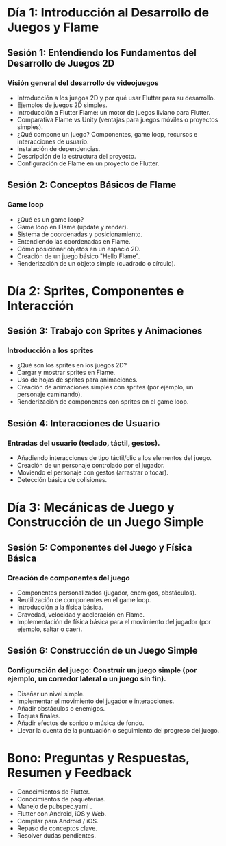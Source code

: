 # Día 1: Introducción al Desarrollo de Juegos y Flame 
## Sesión 1: Entendiendo los Fundamentos del Desarrollo de Juegos 2D 

### Visión general del desarrollo de videojuegos
- Introducción a los juegos 2D y por qué usar Flutter para su desarrollo.
- Ejemplos de juegos 2D simples.
- Introducción a Flutter Flame: un motor de juegos liviano para Flutter.
- Comparativa Flame vs Unity (ventajas para juegos móviles o proyectos simples).
- ¿Qué compone un juego? Componentes, game loop, recursos e interacciones de usuario.
- Instalación de dependencias.
- Descripción de la estructura del proyecto.
- Configuración de Flame en un proyecto de Flutter.

## Sesión 2: Conceptos Básicos de Flame 

### Game loop
- ¿Qué es un game loop?
- Game loop en Flame (update y render).
- Sistema de coordenadas y posicionamiento.
- Entendiendo las coordenadas en Flame.
- Cómo posicionar objetos en un espacio 2D.
- Creación de un juego básico "Hello Flame".
- Renderización de un objeto simple (cuadrado o círculo).

# Día 2: Sprites, Componentes e Interacción 
## Sesión 3: Trabajo con Sprites y Animaciones 

### Introducción a los sprites
- ¿Qué son los sprites en los juegos 2D?
- Cargar y mostrar sprites en Flame.
- Uso de hojas de sprites para animaciones.
- Creación de animaciones simples con sprites (por ejemplo, un personaje caminando).
- Renderización de componentes con sprites en el game loop.

## Sesión 4: Interacciones de Usuario 

### Entradas del usuario (teclado, táctil, gestos).
- Añadiendo interacciones de tipo táctil/clic a los elementos del juego.
- Creación de un personaje controlado por el jugador.
- Moviendo el personaje con gestos (arrastrar o tocar).
- Detección básica de colisiones.

# Día 3: Mecánicas de Juego y Construcción de un Juego Simple 
## Sesión 5: Componentes del Juego y Física Básica 

### Creación de componentes del juego
- Componentes personalizados (jugador, enemigos, obstáculos).
- Reutilización de componentes en el game loop.
- Introducción a la física básica.
- Gravedad, velocidad y aceleración en Flame.
- Implementación de física básica para el movimiento del jugador (por ejemplo, saltar o caer).

## Sesión 6: Construcción de un Juego Simple 

### Configuración del juego: Construir un juego simple (por ejemplo, un corredor lateral o un juego sin fin).
- Diseñar un nivel simple.
- Implementar el movimiento del jugador e interacciones.
- Añadir obstáculos o enemigos.
- Toques finales.
- Añadir efectos de sonido o música de fondo.
- Llevar la cuenta de la puntuación o seguimiento del progreso del juego.

# Bono: Preguntas y Respuestas, Resumen y Feedback
- Conocimientos de Flutter.
- Conocimientos de paqueterias.
- Manejo de pubspec.yaml .
- Flutter con Android, iOS y Web.
- Compilar para Android / iOS.
- Repaso de conceptos clave.
- Resolver dudas pendientes.
